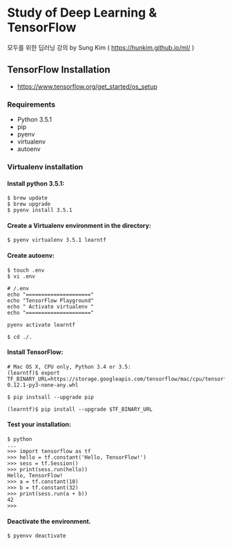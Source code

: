 # Study of Deep Learning & TensorFlow
모두를 위한 딥러닝 강의 by Sung Kim ( https://hunkim.github.io/ml/ )

## TensorFlow Installation
- https://www.tensorflow.org/get_started/os_setup

### Requirements
- Python 3.5.1
- pip
- pyenv
- virtualenv
- autoenv

### Virtualenv installation

#### Install python 3.5.1:
```
$ brew update
$ brew upgrade
$ pyenv install 3.5.1
```

#### Create a Virtualenv environment in the directory:
```
$ pyenv virtualenv 3.5.1 learntf
```

#### Create autoenv:
```
$ touch .env
$ vi .env

# /.env
echo "====================="
echo "TensorFlow Playground"
echo " Activate virtualenv "
echo "====================="

pyenv activate learntf

$ cd ./.
```

#### Install TensorFlow:
```
# Mac OS X, CPU only, Python 3.4 or 3.5:
(learntf)$ export TF_BINARY_URL=https://storage.googleapis.com/tensorflow/mac/cpu/tensorflow-0.12.1-py3-none-any.whl

$ pip instsall --upgrade pip

(learntf)$ pip install --upgrade $TF_BINARY_URL
```

#### Test your installation:
```
$ python
...
>>> import tensorflow as tf
>>> hello = tf.constant('Hello, TensorFlow!')
>>> sess = tf.Session()
>>> print(sess.run(hello))
Hello, TensorFlow!
>>> a = tf.constant(10)
>>> b = tf.constant(32)
>>> print(sess.run(a + b))
42
>>>
```

#### Deactivate the environment.
`$ pyenvv deactivate`
